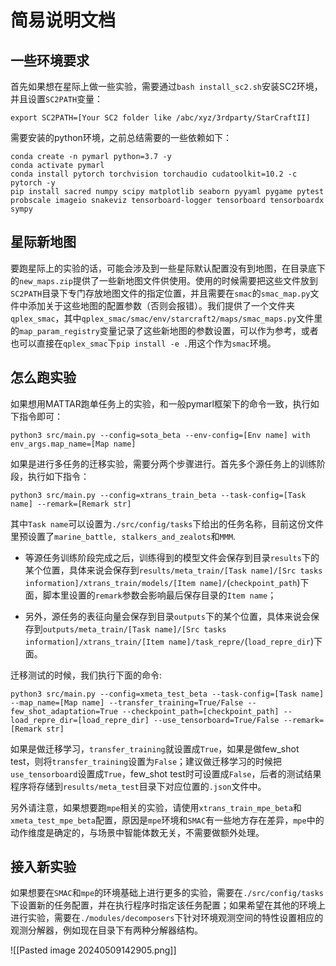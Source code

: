 # 简易说明文档

## 一些环境要求

首先如果想在星际上做一些实验，需要通过`bash install_sc2.sh`安装SC2环境，并且设置`SC2PATH`变量：

```
export SC2PATH=[Your SC2 folder like /abc/xyz/3rdparty/StarCraftII]
```

需要安装的python环境，之前总结需要的一些依赖如下：

```
conda create -n pymarl python=3.7 -y
conda activate pymarl
conda install pytorch torchvision torchaudio cudatoolkit=10.2 -c pytorch -y
pip install sacred numpy scipy matplotlib seaborn pyyaml pygame pytest probscale imageio snakeviz tensorboard-logger tensorboard tensorboardx sympy
```

## 星际新地图

要跑星际上的实验的话，可能会涉及到一些星际默认配置没有到地图，在目录底下的`new_maps.zip`提供了一些新地图文件供使用。使用的时候需要把这些文件放到`SC2PATH`目录下专门存放地图文件的指定位置，并且需要在`smac`的`smac_map.py`文件中添加关于这些地图的配置参数（否则会报错）。我们提供了一个文件夹`qplex_smac`，其中`qplex_smac/smac/env/starcraft2/maps/smac_maps.py`文件里的`map_param_registry`变量记录了这些新地图的参数设置，可以作为参考，或者也可以直接在`qplex_smac`下`pip install -e .`用这个作为`smac`环境。

## 怎么跑实验

如果想用MATTAR跑单任务上的实验，和一般pymarl框架下的命令一致，执行如下指令即可：

```
python3 src/main.py --config=sota_beta --env-config=[Env name] with env_args.map_name=[Map name]
```

如果是进行多任务的迁移实验，需要分两个步骤进行。首先多个源任务上的训练阶段，执行如下指令：

```
python3 src/main.py --config=xtrans_train_beta --task-config=[Task name] --remark=[Remark str]
```

其中`Task name`可以设置为`./src/config/tasks`下给出的任务名称，目前这份文件里预设置了`marine_battle, stalkers_and_zealots`和`MMM`.

- 等源任务训练阶段完成之后，训练得到的模型文件会保存到目录`results`下的某个位置，具体来说会保存到`results/meta_train/[Task name]/[Src tasks information]/xtrans_train/models/[Item name]/`(`checkpoint_path`)下面，脚本里设置的`remark`参数会影响最后保存目录的`Item name`；

- 另外，源任务的表征向量会保存到目录`outputs`下的某个位置，具体来说会保存到`outputs/meta_train/[Task name]/[Src tasks information]/xtrans_train/[Item name]/task_repre/`(`load_repre_dir`)下面。

迁移测试的时候，我们执行下面的命令:

```
python3 src/main.py --config=xmeta_test_beta --task-config=[Task name] --map_name=[Map name] --transfer_training=True/False --few_shot_adaptation=True --checkpoint_path=[checkpoint_path] --load_repre_dir=[load_repre_dir] --use_tensorboard=True/False --remark=[Remark str]
```

如果是做迁移学习，`transfer_training`就设置成`True`，如果是做few_shot test，则将`transfer_training`设置为`False`；建议做迁移学习的时候把`use_tensorboard`设置成`True`，few_shot test时可设置成`False`，后者的测试结果程序将存储到`results/meta_test`目录下对应位置的`.json`文件中。

另外请注意，如果想要跑`mpe`相关的实验，请使用`xtrans_train_mpe_beta`和`xmeta_test_mpe_beta`配置，原因是`mpe`环境和`SMAC`有一些地方存在差异，`mpe`中的动作维度是确定的，与场景中智能体数无关，不需要做额外处理。

## 接入新实验

如果想要在`SMAC`和`mpe`的环境基础上进行更多的实验，需要在`./src/config/tasks`下设置新的任务配置，并在执行程序时指定该任务配置；如果希望在其他的环境上进行实验，需要在`./modules/decomposers`下针对环境观测空间的特性设置相应的观测分解器，例如现在目录下有两种分解器结构。


![[Pasted image 20240509142905.png]]